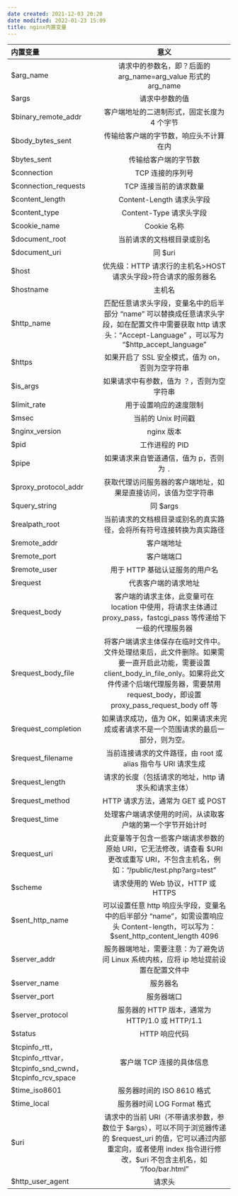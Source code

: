 ```yaml
---
date created: 2021-12-03 20:20
date modified: 2022-01-23 15:09
title: nginx内置变量
---
```

| 内置变量                                                     |                             意义                             |
| :----------------------------------------------------------- | :----------------------------------------------------------: |
| $arg_name                                                    | 请求中的参数名，即？后面的 arg_name=arg_value 形式的 arg_name |
| $args                                                        |                        请求中参数的值                        |
| $binary_remote_addr                                          |         客户端地址的二进制形式，固定长度为 4 个字节          |
| $body_bytes_sent                                             |            传输给客户端的字节数，响应头不计算在内            |
| $bytes_sent                                                  |                     传输给客户端的字节数                     |
| $connection                                                  |                       TCP 连接的序列号                       |
| $connection_requests                                         |                    TCP 连接当前的请求数量                    |
| $content_length                                              |                  Content-Length 请求头字段                   |
| $content_type                                                |                   Content-Type 请求头字段                    |
| $cookie_name                                                 |                         Cookie 名称                          |
| $document_root                                               |                  当前请求的文档根目录或别名                  |
| $document_uri                         |                           同 $uri |                                                              |
| $host                                                        | 优先级：HTTP 请求行的主机名>HOST 请求头字段>符合请求的服务器名 |
| $hostname                                                    |                            主机名                            |
| $http_name                          | 匹配任意请求头字段，变量名中的后半部分 “name” 可以替换成任意请求头字段，如在配置文件中需要获取 http 请求头：“Accept-Language” ，可以写为 “$http_accept_language” |                                                              |
| $https                                                       |       如果开启了 SSL 安全模式，值为 on，否则为空字符串       |
| $is_args                                                     |          如果请求中有参数，值为 ？，否则为空字符串           |
| $limit_rate                                                  |                    用于设置响应的速度限制                    |
| $msec                                                        |                      当前的 Unix 时间戳                      |
| $nginx_version                                               |                          nginx 版本                          |
| $pid                                                         |                        工作进程的 PID                        |
| $pipe                                                        |           如果请求来自管道通信，值为 p，否则为 `.`           |
| $proxy_protocol_addr                                         | 获取代理访问服务器的客户端地址，如果是直接访问，该值为空字符串 |
| $query_string                         |                           同 $args |                                                              |
| $realpath_root                                               | 当前请求的文档根目录或别名的真实路径，会将所有符号连接转换为真实路径 |
| $remote_addr                                                 |                          客户端地址                          |
| $remote_port                                                 |                          客户端端口                          |
| $remote_user                                                 |                用于 HTTP 基础认证服务的用户名                |
| $request                                                     |                     代表客户端的请求地址                     |
| $request_body                                                | 客户端的请求主体，此变量可在 location 中使用，将请求主体通过 proxy_pass，fastcgi_pass 等传递给下一级的代理服务器 |
| $request_body_file                                           | 将客户端请求主体保存在临时文件中。文件处理结束后，此文件删除。如果需要一直开启此功能，需要设置 client_body_in_file_only。如果将此文件传递个后端代理服务器，需要禁用 request_body，即设置 proxy_pass_request_body off 等 |
| $request_completion                                          | 如果请求成功，值为 OK，如果请求未完成或者请求不是一个范围请求的最后一部分，则为空。 |
| $request_filename                                            | 当前连接请求的文件路径，由 root 或 alias 指令与 URI 请求生成 |
| $request_length                                              |     请求的长度（包括请求的地址，http 请求头和请求主体）      |
| $request_method                                              |              HTTP 请求方法，通常为 GET 或 POST               |
| $request_time                                                |  处理客户端请求使用的时间，从读取客户端的第一个字节开始计时  |
| $request_uri                         | 此变量等于包含一些客户端请求参数的原始 URI，它无法修改，请查看 $URI 更改或重写 URI，不包含主机名，例如：“/public/test.php?arg=test” |                                                              |
| $scheme                                                      |              请求使用的 Web 协议，HTTP 或 HTTPS              |
| $sent_http_name                        | 可以设置任意 http 响应头字段，变量名中的后半部分 “name”，如需设置响应头 Content-length，可以写为：$sent_http_content_length 4096 |                                                              |
| $server_addr                                                 | 服务器端地址，需要注意：为了避免访问 Linux 系统内核，应将 ip 地址提前设置在配置文件中 |
| $server_name                                                 |                           服务器名                           |
| $server_port                                                 |                          服务器端口                          |
| $server_protocol                                             |       服务器的 HTTP 版本，通常为 HTTP/1.0 或 HTTP/1.1        |
| $status                                                      |                        HTTP 响应代码                         |
| \$tcpinfo_rtt，\$tcpinfo_rttvar，\$tcpinfo_snd_cwnd，\$tcpinfo_rcv_space |                  客户端 TCP 连接的具体信息                   |
| $time_iso8601                                                |                   服务器时间的 ISO 8610 格式                   |
| $time_local                                                  |                  服务器时间 LOG Format 格式                  |
| $uri                             | 请求中的当前 URI（不带请求参数，参数位于 \$args），可以不同于浏览器传递的 \$request_uri 的值，它可以通过内部重定向，或者使用 index 指令进行修改，$uri 不包含主机名，如 “/foo/bar.html” |                                                              |
| $http_user_agent                                             |                            请求头                            |

